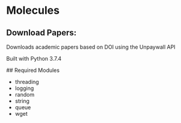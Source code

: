 # Molecules
## Download Papers:
Downloads academic papers based on DOI using the Unpaywall API

Built with Python 3.7.4

## Required Modules
* threading
* logging
* random
* string
* queue
* wget